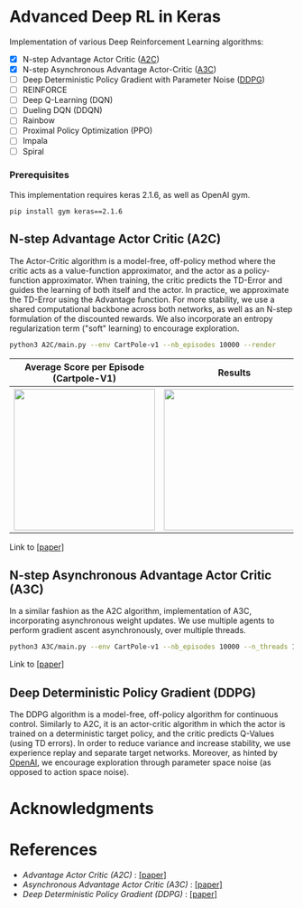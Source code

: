 # Advanced Deep RL in Keras

Implementation of various Deep Reinforcement Learning algorithms:

- [x] N-step Advantage Actor Critic ([A2C](https://github.com/germain-hug/Advanced-Deep-RL-Keras#n-step-advantage-actor-critic-a2c))
- [x] N-step Asynchronous Advantage Actor-Critic ([A3C](https://github.com/germain-hug/Advanced-Deep-RL-Keras#n-step-asynchronous-advantage-actor-critic-a3c))
- [ ] Deep Deterministic Policy Gradient with Parameter Noise ([DDPG](https://github.com/germain-hug/Advanced-Deep-RL-Keras#deep-deterministic-policy-gradient-ddpg))
- [ ] REINFORCE
- [ ] Deep Q-Learning (DQN)
- [ ] Dueling DQN (DDQN)
- [ ] Rainbow
- [ ] Proximal Policy Optimization (PPO)
- [ ] Impala
- [ ] Spiral

### Prerequisites

This implementation requires keras 2.1.6, as well as OpenAI gym.
```
pip install gym keras==2.1.6
```

## N-step Advantage Actor Critic (A2C)
The Actor-Critic algorithm is a model-free, off-policy method where the critic acts as a value-function approximator, and the actor as a policy-function approximator. When training, the critic predicts the TD-Error and guides the learning of both itself and the actor. In practice, we approximate the TD-Error using the Advantage function. For more stability, we use a shared computational backbone across both networks, as well as an N-step formulation of the discounted rewards. We also incorporate an entropy regularization term ("soft" learning) to encourage exploration.  

```bash
python3 A2C/main.py --env CartPole-v1 --nb_episodes 10000 --render
```

<div align="center">
<table style="width:100%; margin-left: auto;" align="center">
  <tr>
    <th> Average Score per Episode (Cartpole-V1) </th>
    <th> Results </th>
  </tr>
  <tr>
    <th><div align="center"><img width="250" src ="https://github.com/germain-hug/Advanced-Deep-RL-Keras/blob/master/A2C/results/a2c.jpg?raw=true" /></div></th>
    <th><div align="center"><img width="250" src ="" /></div></th>
  </tr>
</table>
</div>

Link to [[paper]](https://papers.nips.cc/paper/1786-actor-critic-algorithms.pdf)

## N-step Asynchronous Advantage Actor Critic (A3C)
In a similar fashion as the A2C algorithm, implementation of A3C, incorporating asynchronous weight updates. We use multiple agents to perform gradient ascent asynchronously, over multiple threads.

```bash
python3 A3C/main.py --env CartPole-v1 --nb_episodes 10000 --n_threads 16
```

Link to [[paper]](https://arxiv.org/pdf/1602.01783.pdf)

## Deep Deterministic Policy Gradient (DDPG)
The DDPG algorithm is a model-free, off-policy algorithm for continuous control. Similarly to A2C, it is an actor-critic algorithm in which the actor is trained on a deterministic target policy, and the critic predicts Q-Values (using TD errors). In order to reduce variance and increase stability, we use experience replay and separate target networks. Moreover, as hinted by [OpenAI](https://blog.openai.com/better-exploration-with-parameter-noise/), we encourage exploration through parameter space noise (as opposed to action space noise).


# Acknowledgments

# References

- _Advantage Actor Critic (A2C)_ : [[paper]](https://papers.nips.cc/paper/1786-actor-critic-algorithms.pdf)
- _Asynchronous Advantage Actor Critic (A3C)_ : [[paper]](https://arxiv.org/pdf/1602.01783.pdf)
- _Deep Deterministic Policy Gradient (DDPG)_ : [[paper]](http://proceedings.mlr.press/v32/silver14.pdf)
